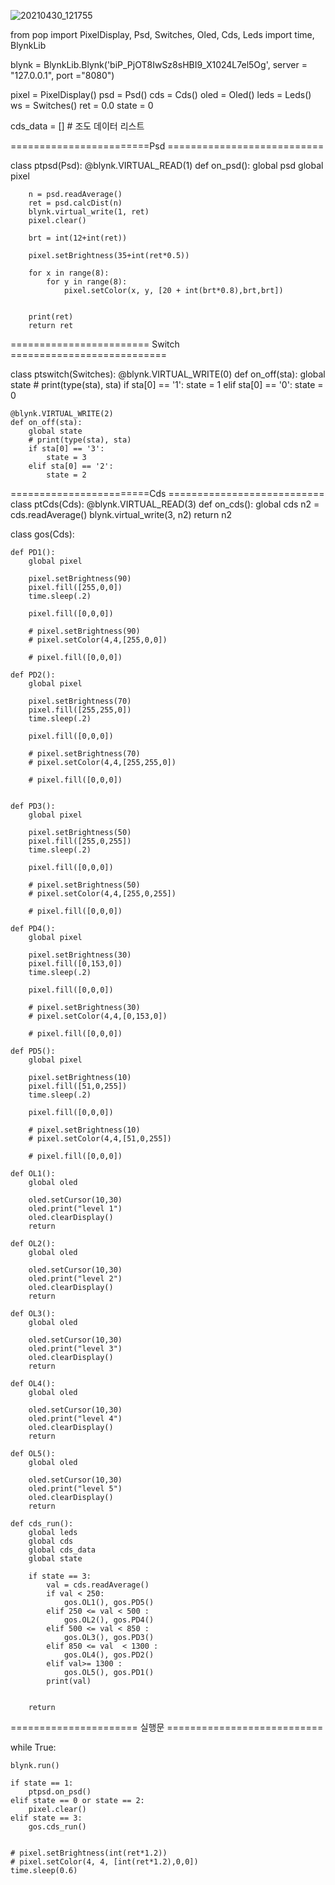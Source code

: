 ![20210430_121755](https://user-images.githubusercontent.com/81691479/116648464-0ea98780-a9b8-11eb-98ed-e6743528388e.jpg)

from pop import PixelDisplay, Psd, Switches, Oled, Cds, Leds
import time, BlynkLib

blynk = BlynkLib.Blynk('biP_PjOT8IwSz8sHBI9_X1024L7el5Og', server = "127.0.0.1", port ="8080")

pixel = PixelDisplay()
psd = Psd()
cds = Cds()
oled = Oled()
leds = Leds()
ws = Switches()
ret = 0.0
state = 0

cds_data = [] # 조도 데이터 리스트

========================Psd ===========================

class ptpsd(Psd):
    @blynk.VIRTUAL_READ(1)
    def on_psd():
        global psd
        global pixel

        n = psd.readAverage()
        ret = psd.calcDist(n)
        blynk.virtual_write(1, ret)
        pixel.clear()

        brt = int(12+int(ret))

        pixel.setBrightness(35+int(ret*0.5))

        for x in range(8):
            for y in range(8):
                pixel.setColor(x, y, [20 + int(brt*0.8),brt,brt])
        

        print(ret)
        return ret

======================== Switch ===========================

class ptswitch(Switches):
    @blynk.VIRTUAL_WRITE(0)
    def on_off(sta):
        global state
        # print(type(sta), sta)
        if sta[0] == '1':
            state = 1
        elif sta[0] == '0':
            state = 0

    @blynk.VIRTUAL_WRITE(2)
    def on_off(sta):
        global state
        # print(type(sta), sta)
        if sta[0] == '3':
            state = 3
        elif sta[0] == '2':
            state = 2
        
========================Cds ===========================
class ptCds(Cds):
    @blynk.VIRTUAL_READ(3)
    def on_cds():
        global cds
        n2 = cds.readAverage()
        blynk.virtual_write(3, n2)
        return n2

class gos(Cds):

    def PD1():
        global pixel

        pixel.setBrightness(90)
        pixel.fill([255,0,0])
        time.sleep(.2)

        pixel.fill([0,0,0])

        # pixel.setBrightness(90)
        # pixel.setColor(4,4,[255,0,0])

        # pixel.fill([0,0,0])

    def PD2():
        global pixel

        pixel.setBrightness(70)
        pixel.fill([255,255,0])
        time.sleep(.2)

        pixel.fill([0,0,0])

        # pixel.setBrightness(70)
        # pixel.setColor(4,4,[255,255,0])

        # pixel.fill([0,0,0])


    def PD3():
        global pixel

        pixel.setBrightness(50)
        pixel.fill([255,0,255])
        time.sleep(.2)

        pixel.fill([0,0,0])

        # pixel.setBrightness(50)
        # pixel.setColor(4,4,[255,0,255])

        # pixel.fill([0,0,0])

    def PD4():
        global pixel

        pixel.setBrightness(30)
        pixel.fill([0,153,0])
        time.sleep(.2)

        pixel.fill([0,0,0])

        # pixel.setBrightness(30)
        # pixel.setColor(4,4,[0,153,0])

        # pixel.fill([0,0,0])

    def PD5():
        global pixel

        pixel.setBrightness(10)
        pixel.fill([51,0,255])
        time.sleep(.2)

        pixel.fill([0,0,0])

        # pixel.setBrightness(10)
        # pixel.setColor(4,4,[51,0,255])

        # pixel.fill([0,0,0])

    def OL1():
        global oled

        oled.setCursor(10,30)
        oled.print("level 1")
        oled.clearDisplay()
        return

    def OL2():
        global oled

        oled.setCursor(10,30)
        oled.print("level 2")
        oled.clearDisplay()
        return

    def OL3():
        global oled

        oled.setCursor(10,30)
        oled.print("level 3")
        oled.clearDisplay()
        return

    def OL4():
        global oled

        oled.setCursor(10,30)
        oled.print("level 4")
        oled.clearDisplay()
        return

    def OL5():
        global oled

        oled.setCursor(10,30)
        oled.print("level 5")
        oled.clearDisplay()
        return
    
    def cds_run():
        global leds
        global cds
        global cds_data
        global state
        
        if state == 3:
            val = cds.readAverage()
            if val < 250:
                gos.OL1(), gos.PD5()
            elif 250 <= val < 500 :
                gos.OL2(), gos.PD4()
            elif 500 <= val < 850 :
                gos.OL3(), gos.PD3()
            elif 850 <= val  < 1300 :
                gos.OL4(), gos.PD2()
            elif val>= 1300 :
                gos.OL5(), gos.PD1()
            print(val)


        return

====================== 실행문 ===========================

while True:

    blynk.run()

    if state == 1:
        ptpsd.on_psd()
    elif state == 0 or state == 2:
        pixel.clear()
    elif state == 3:
        gos.cds_run()

    
    # pixel.setBrightness(int(ret*1.2))
    # pixel.setColor(4, 4, [int(ret*1.2),0,0])
    time.sleep(0.6)
    
